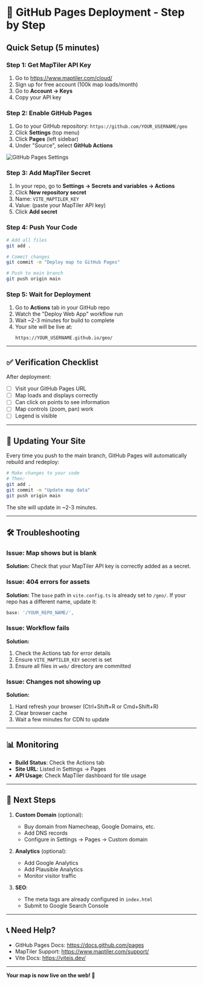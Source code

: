 # 🚀 GitHub Pages Deployment - Step by Step

## Quick Setup (5 minutes)

### Step 1: Get MapTiler API Key
1. Go to https://www.maptiler.com/cloud/
2. Sign up for free account (100k map loads/month)
3. Go to **Account → Keys**
4. Copy your API key

### Step 2: Enable GitHub Pages
1. Go to your GitHub repository: `https://github.com/YOUR_USERNAME/geo`
2. Click **Settings** (top menu)
3. Click **Pages** (left sidebar)
4. Under "Source", select **GitHub Actions**

![GitHub Pages Settings](https://docs.github.com/assets/cb-47267/images/help/pages/publishing-source-drop-down.png)

### Step 3: Add MapTiler Secret
1. In your repo, go to **Settings → Secrets and variables → Actions**
2. Click **New repository secret**
3. Name: `VITE_MAPTILER_KEY`
4. Value: (paste your MapTiler API key)
5. Click **Add secret**

### Step 4: Push Your Code
```bash
# Add all files
git add .

# Commit changes
git commit -m "Deploy map to GitHub Pages"

# Push to main branch
git push origin main
```

### Step 5: Wait for Deployment
1. Go to **Actions** tab in your GitHub repo
2. Watch the "Deploy Web App" workflow run
3. Wait ~2-3 minutes for build to complete
4. Your site will be live at:
   ```
   https://YOUR_USERNAME.github.io/geo/
   ```

---

## ✅ Verification Checklist

After deployment:
- [ ] Visit your GitHub Pages URL
- [ ] Map loads and displays correctly
- [ ] Can click on points to see information
- [ ] Map controls (zoom, pan) work
- [ ] Legend is visible

---

## 🔄 Updating Your Site

Every time you push to the main branch, GitHub Pages will automatically rebuild and redeploy:

```bash
# Make changes to your code
# Then:
git add .
git commit -m "Update map data"
git push origin main
```

The site will update in ~2-3 minutes.

---

## 🛠️ Troubleshooting

### Issue: Map shows but is blank
**Solution:** Check that your MapTiler API key is correctly added as a secret.

### Issue: 404 errors for assets
**Solution:** The `base` path in `vite.config.ts` is already set to `/geo/`. If your repo has a different name, update it:
```typescript
base: '/YOUR_REPO_NAME/',
```

### Issue: Workflow fails
**Solution:** 
1. Check the Actions tab for error details
2. Ensure `VITE_MAPTILER_KEY` secret is set
3. Ensure all files in `web/` directory are committed

### Issue: Changes not showing up
**Solution:**
1. Hard refresh your browser (Ctrl+Shift+R or Cmd+Shift+R)
2. Clear browser cache
3. Wait a few minutes for CDN to update

---

## 📊 Monitoring

- **Build Status**: Check the Actions tab
- **Site URL**: Listed in Settings → Pages
- **API Usage**: Check MapTiler dashboard for tile usage

---

## 🎯 Next Steps

1. **Custom Domain** (optional):
   - Buy domain from Namecheap, Google Domains, etc.
   - Add DNS records
   - Configure in Settings → Pages → Custom domain

2. **Analytics** (optional):
   - Add Google Analytics
   - Add Plausible Analytics
   - Monitor visitor traffic

3. **SEO**:
   - The meta tags are already configured in `index.html`
   - Submit to Google Search Console

---

## 📞 Need Help?

- GitHub Pages Docs: https://docs.github.com/pages
- MapTiler Support: https://www.maptiler.com/support/
- Vite Docs: https://vitejs.dev/

---

**Your map is now live on the web! 🎉**

